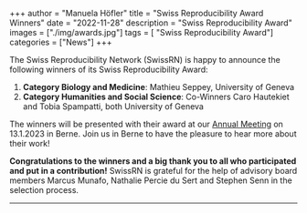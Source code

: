 +++
author = "Manuela Höfler"
title = "Swiss Reproducibility Award Winners"
date = "2022-11-28"
description = "Swiss Reproducibility Award"
images  = ["./img/awards.jpg"]
tags = [ "Swiss Reproducibility Award"]
categories = ["News"]
+++

The Swiss Reproducibility Network (SwissRN) is happy to announce the following winners of its Swiss Reproducibility Award:

1. **Category Biology and Medicine**: Mathieu Seppey, University of Geneva
2. **Category Humanities and Social Science**: Co-Winners Caro Hautekiet and Tobia Spampatti, both University  of Geneva

The winners will be presented with their award at our [Annual Meeting](https://www.swissrn.org/news/annualmeeting2022/) on 13.1.2023 in Berne. Join us in Berne to have the pleasure to hear more about their work!

**Congratulations to the winners and a big thank you to all who participated and put in a contribution!** SwissRN is grateful for the help of advisory board members Marcus Munafo, Nathalie Percie du Sert and Stephen Senn in the selection process.


---
